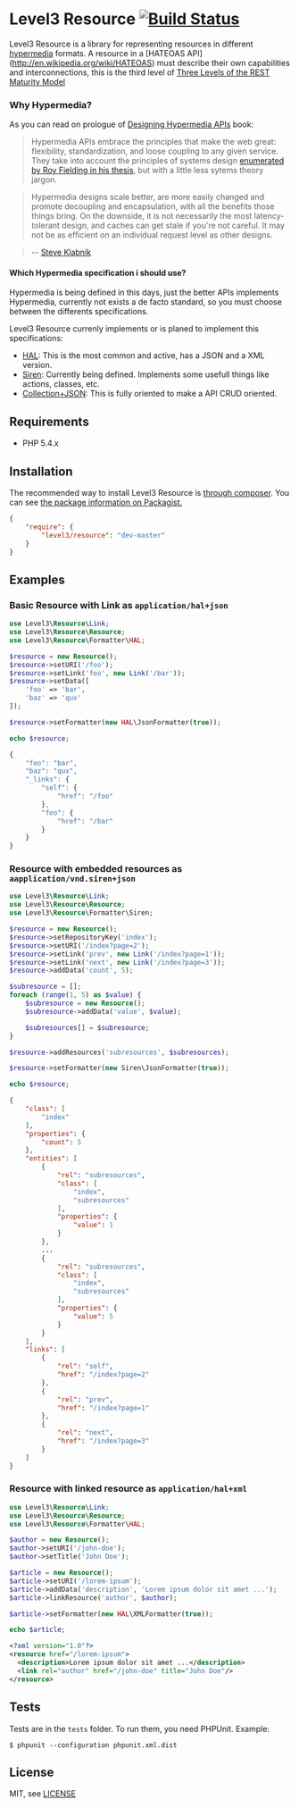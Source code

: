 Level3 Resource [![Build Status](https://travis-ci.org/level3php/resource.png?branch=master)](https://travis-ci.org/level3php/resource)
==============================

Level3 Resource is a library for representing resources in different [hypermedia](http://en.wikipedia.org/wiki/Hypermedia) 
formats. A resource in a [HATEOAS API] (http://en.wikipedia.org/wiki/HATEOAS) must describe their own capabilities 
and interconnections, this is the third level of [Three Levels of the REST Maturity Model](http://www.infoq.com/news/2010/03/RESTLevels)

### Why Hypermedia?

As you can read on prologue of [Designing Hypermedia APIs](http://www.designinghypermediaapis.com/) book:

>Hypermedia APIs embrace the principles that make the web great: flexibility, standardization, and loose coupling 
to any given service. They take into account the principles of systems design [enumerated by Roy Fielding in his thesis](http://www.ics.uci.edu/~fielding/pubs/dissertation/top.htm), 
but with a little less sytems theory jargon.

>Hypermedia designs scale better, are more easily changed and promote decoupling and encapsulation, with all the 
benefits those things bring. On the downside, it is not necessarily the most latency-tolerant design, and caches 
can get stale if you're not careful. It may not be as efficient on an individual request level as other designs.

>-- [Steve Klabnik](http://www.steveklabnik.com/)

#### Which Hypermedia specification i should use?

Hypermedia is being defined in this days, just the better APIs implements Hypermedia, currently not exists a de 
facto standard, so you must choose between the differents specifications.

Level3 Resource currenly implements or is planed to implement this specifications:
* [HAL](http://stateless.co/hal_specification.html): This is the most common and active, has a JSON and a XML version.
* [Siren](https://github.com/kevinswiber/siren): Currently being defined. Implements some usefull things like actions, classes, etc.
* [Collection+JSON](http://amundsen.com/media-types/collection/): This is fully oriented to make a API CRUD oriented. 


Requirements
------------

* PHP 5.4.x

Installation
------------

The recommended way to install Level3 Resource is [through composer](http://getcomposer.org).
You can see [the package information on Packagist.](https://packagist.org/packages/level3/resource)

```JSON
{
    "require": {
        "level3/resource": "dev-master"
    }
}
```


Examples
--------

### Basic Resource with Link as ```application/hal+json```

```php
use Level3\Resource\Link;
use Level3\Resource\Resource;
use Level3\Resource\Formatter\HAL;

$resource = new Resource();
$resource->setURI('/foo');
$resource->setLink('foo', new Link('/bar'));
$resource->setData([
    'foo' => 'bar',
    'baz' => 'qux'
]);

$resource->setFormatter(new HAL\JsonFormatter(true));

echo $resource;
```

```js
{
    "foo": "bar",
    "baz": "qux",
    "_links": {
        "self": {
            "href": "/foo"
        },
        "foo": {
            "href": "/bar"
        }
    }
}
```

### Resource with embedded resources as ```aapplication/vnd.siren+json```

```php
use Level3\Resource\Link;
use Level3\Resource\Resource;
use Level3\Resource\Formatter\Siren;

$resource = new Resource();
$resource->setRepositoryKey('index');
$resource->setURI('/index?page=2');
$resource->setLink('prev', new Link('/index?page=1'));
$resource->setLink('next', new Link('/index?page=3'));
$resource->addData('count', 5);

$subresource = [];
foreach (range(1, 5) as $value) {
    $subresource = new Resource();
    $subresource->addData('value', $value);

    $subresources[] = $subresource;
}

$resource->addResources('subresources', $subresources);

$resource->setFormatter(new Siren\JsonFormatter(true));

echo $resource;
```

```json
{
    "class": [
        "index"
    ],
    "properties": {
        "count": 5
    },
    "entities": [
        {
            "rel": "subresources",
            "class": [
                "index",
                "subresources"
            ],
            "properties": {
                "value": 1
            }
        },
        ...
        {
            "rel": "subresources",
            "class": [
                "index",
                "subresources"
            ],
            "properties": {
                "value": 5
            }
        }
    ],
    "links": [
        {
            "rel": "self",
            "href": "/index?page=2"
        },
        {
            "rel": "prev",
            "href": "/index?page=1"
        },
        {
            "rel": "next",
            "href": "/index?page=3"
        }
    ]
}
```

### Resource with linked resource as ```application/hal+xml```

```php
use Level3\Resource\Link;
use Level3\Resource\Resource;
use Level3\Resource\Formatter\HAL;

$author = new Resource();
$author->setURI('/john-doe');
$author->setTitle('John Doe');

$article = new Resource();
$article->setURI('/lorem-ipsum');
$article->addData('description', 'Lorem ipsum dolor sit amet ...');
$article->linkResource('author', $author);

$article->setFormatter(new HAL\XMLFormatter(true));

echo $article;
```

```xml
<?xml version="1.0"?>
<resource href="/lorem-ipsum">
  <description>Lorem ipsum dolor sit amet ...</description>
  <link rel="author" href="/john-doe" title="John Doe"/>
</resource>
```

Tests
-----

Tests are in the `tests` folder.
To run them, you need PHPUnit.
Example:

    $ phpunit --configuration phpunit.xml.dist


License
-------

MIT, see [LICENSE](LICENSE)
